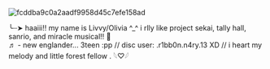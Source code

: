 ![fcddba9c0a2aadf9958d45c7efe158ad](https://github.com/user-attachments/assets/694ccf18-82b6-4daa-abc7-36501a9fc0d4)

╰┈➤ haaiii!! my name is Livvy/Olivia ^_^ i rlly like project sekai, tally hall, sanrio, and miracle musical!! 💮   
♬ - new englander... 3teen :pp // disc user: .r1bb0n.n4ry.13 XD // i heart my melody and little forest fellow . 𓆩♡𓆪
